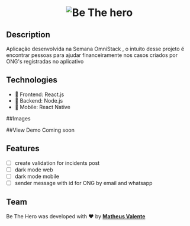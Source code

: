 <h1 align="center">
    <img alt="Be The hero" src="https://user-images.githubusercontent.com/47838241/77866996-bc71c200-720b-11ea-85ec-3ec47bc95b87.png"/>
</h1>

## Description
Aplicação desenvolvida na Semana OmniStack , o intuito desse projeto é encontrar pessoas para ajudar financeiramente nos casos criados por ONG's registradas no aplicativo

## Technologies
* :rocket: Frontend: React.js
* :rocket: Backend: Node.js
* :rocket: Mobile: React Native

##Images

##View Demo
Coming soon

## Features 
- [ ] create validation for incidents post
- [ ] dark mode web
- [ ] dark mode mobile
- [ ] sender message with id for ONG by email and whatsapp

## Team
Be The Hero was developed with :heart: by [**Matheus Valente**](https://github.com/mhvalente99)
